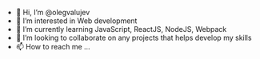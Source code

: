 - 👋 Hi, I’m @olegvalujev
- 👀 I’m interested in Web development
- 🌱 I’m currently learning JavaScript, ReactJS, NodeJS, Webpack
- 💞️ I’m looking to collaborate on any projects that helps develop my skills
- 📫 How to reach me ...

<!---
olegvalujev/olegvalujev is a ✨ special ✨ repository because its `README.md` (this file) appears on your GitHub profile.
You can click the Preview link to take a look at your changes.
--->
